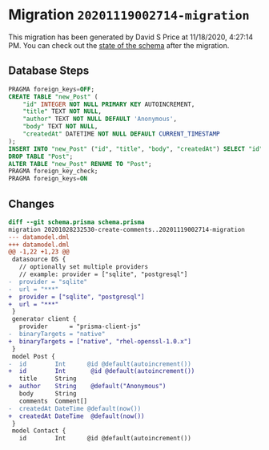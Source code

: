 # Migration `20201119002714-migration`

This migration has been generated by David S Price at 11/18/2020, 4:27:14 PM.
You can check out the [state of the schema](./schema.prisma) after the migration.

## Database Steps

```sql
PRAGMA foreign_keys=OFF;
CREATE TABLE "new_Post" (
    "id" INTEGER NOT NULL PRIMARY KEY AUTOINCREMENT,
    "title" TEXT NOT NULL,
    "author" TEXT NOT NULL DEFAULT 'Anonymous',
    "body" TEXT NOT NULL,
    "createdAt" DATETIME NOT NULL DEFAULT CURRENT_TIMESTAMP
);
INSERT INTO "new_Post" ("id", "title", "body", "createdAt") SELECT "id", "title", "body", "createdAt" FROM "Post";
DROP TABLE "Post";
ALTER TABLE "new_Post" RENAME TO "Post";
PRAGMA foreign_key_check;
PRAGMA foreign_keys=ON
```

## Changes

```diff
diff --git schema.prisma schema.prisma
migration 20201028232530-create-comments..20201119002714-migration
--- datamodel.dml
+++ datamodel.dml
@@ -1,22 +1,23 @@
 datasource DS {
   // optionally set multiple providers
   // example: provider = ["sqlite", "postgresql"]
-  provider = "sqlite"
-  url = "***"
+  provider = ["sqlite", "postgresql"]
+  url = "***"
 }
 generator client {
   provider      = "prisma-client-js"
-  binaryTargets = "native"
+  binaryTargets = ["native", "rhel-openssl-1.0.x"]
 }
 model Post {
-  id        Int      @id @default(autoincrement())
+  id        Int       @id @default(autoincrement())
   title     String
+  author    String    @default("Anonymous")
   body      String
   comments  Comment[]
-  createdAt DateTime @default(now())
+  createdAt DateTime  @default(now())
 }
 model Contact {
   id        Int      @id @default(autoincrement())
```


